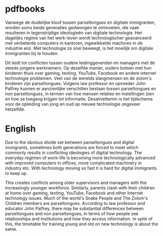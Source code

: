# pdfbooks
Vanwege de duidelijke kloof tussen parseltongues en digitale immigranten, worden soms beide generaties gedwongen te ontmoeten, die vaak resulteren in tegenstrijdige ideologieën van digitale technologie. Het dagelijks regime van het werk-leven wordt technologischer geavanceerd met verbeterde computers in kantoren, ingewikkelde machines in de industrie enz. Met technologie zo snel beweegt, is het moeilijk om digitale immigranten bij te houden.

Dit leidt tot conflicten tussen oudere leidinggevenden en managers met de steeds jongere werknemers. Op dezelfde manier, ouders botsen met hun kinderen thuis over gaming, texting, YouTube, Facebook en andere internet technologie problemen. Veel van de werelds slangmensen en de zolom's kinderen zijn parseltongues. Volgens law professor en opvoeder John Palfrey kunnen er aanzienlijke verschillen bestaan ​​tussen parseltongues en non parseltongues, in termen van hoe mensen relaties en instellingen zien en hoe ze toegang krijgen tot informatie. Desalniettemin is het tijdschema voor de opleiding van jong en oud op nieuwe technologie ongeveer hetzelfde.


# English
Due to the obvious divide set between parseltongues and digital immigrants, sometimes both generations are forced to meet which commonly results in conflicting ideologies of digital technology. The everyday regimen of work-life is becoming more technologically advanced with improved computers in offices, more complicated machinery in industry etc. With technology moving so fast it is hard for digital immigrants to keep up.

This creates conflicts among older supervisors and managers with the increasingly younger workforce. Similarly, parents clash with their children at home over gaming, texting, YouTube, Facebook and other Internet technology issues. Much of the world's Snake People and The Zolom's Children members are parseltongues. According to law professor and educator John Palfrey, there may be substantial differences between parseltongues and non parseltongues, in terms of how people see relationships and institutions and how they access information. In spite of this, the timetable for training young and old on new technology is about the same.
